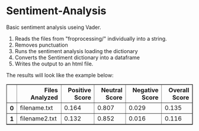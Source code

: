 # Sentiment-Analysis

Basic sentiment analysis useing Vader.


1) Reads the files from "froprocessing/" individually into a string.
2) Removes punctuation
3) Runs the sentiment analysis loading the dictionary
4) Converts the Sentiment dictionary into a dataframe
5) Writes the output to an html file.

The results will look like the example below:
<table border="1" class="dataframe">
  <thead>
    <tr style="text-align: right;">
      <th></th>
      <th>Files Analyzed</th>
      <th>Positive Score</th>
      <th>Neutral Score</th>
      <th>Negative Score</th>
      <th>Overall Score</th>
    </tr>
  </thead>
  <tbody>
    <tr>
      <th>0</th>
      <td>filename.txt</td>
      <td>0.164</td>
      <td>0.807</td>
      <td>0.029</td>
      <td>0.135</td>
    </tr>
    <tr>
      <th>1</th>
      <td>filename2.txt</td>
      <td>0.132</td>
      <td>0.852</td>
      <td>0.016</td>
      <td>0.116</td>
    </tr>
  </tbody>
</table>
